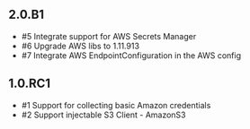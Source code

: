 ## 2.0.B1

* #5 Integrate support for AWS Secrets Manager
* #6 Upgrade AWS libs to 1.11.913
* #7 Integrate AWS EndpointConfiguration in the AWS config

## 1.0.RC1

* #1 Support for collecting basic Amazon credentials
* #2 Support injectable S3 Client - AmazonS3
